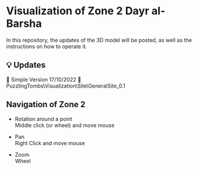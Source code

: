 # Visualization of Zone 2 Dayr al-Barsha

In this repository, the updates of the 3D model will be posted, as well as the instructions on how to operate it.

##  :bulb: Updates
:pushpin: Simple Version 17/10/2022 :file_folder: PuzzlingTombs\Visualization\Site\GeneralSite_0.1

## Navigation of Zone 2
- Rotation around a point \
Middle click (or wheel) and move mouse

- Pan \
Right Click and move mouse

- Zoom \
Wheel 


